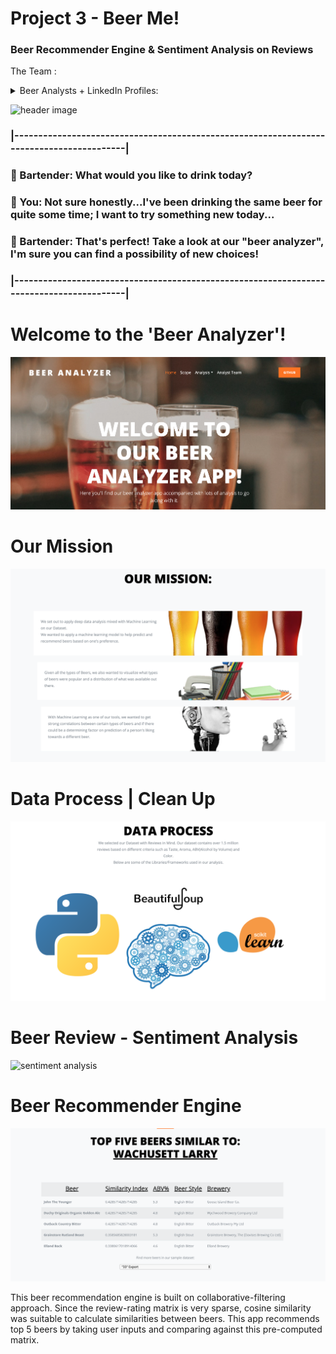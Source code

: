 # Project 3 - Beer Me!

### Beer Recommender Engine & Sentiment Analysis on Reviews

The Team : <details>
           <summary>Beer Analysts + LinkedIn Profiles: </summary>
           <p> </p>
           <p> :large_orange_diamond: [Christine Mazur](https://www.linkedin.com/in/christine-mazur-4b897425/) - IT Project Manager</p>
           <p> :large_orange_diamond: [Elie Hakim](https://www.linkedin.com/in/hakime1/) - Data Analyst </p>
           <p> :large_orange_diamond: [Jean Pino](https://www.linkedin.com/in/jeancpino/) - Data Analyst </p>
           <p> :large_orange_diamond: [Jonathan Rinko](https://www.linkedin.com/in/jonathan-rinko/) - Data Analyst</p>
           <p> :large_orange_diamond: [Miguel Patxot](https://www.linkedin.com/in/mpatxot/) - Data Analyst </p>
           <p> :large_orange_diamond: [Nida Hussain](https://www.linkedin.com/in/nida-hussain-0b009932/) - Software Partners Operations Specialist</p>
         </details>

![header image](https://anigamers.com/uploads/entries/Bartender2_20150404224430.jpg)

### |-----------------------------------------------------------------------------------------|
### :beer: Bartender: What would you like to drink today?
### :mushroom: You: Not sure honestly...I've been drinking the same beer for quite some time; I want to try something new today...
### :beer: Bartender: That's perfect! Take a look at our "beer analyzer", I'm sure you can find a possibility of new choices!
### |-----------------------------------------------------------------------------------------|

# Welcome to the 'Beer Analyzer'!
![header image](/beer/readme_images/welcome_page.png)

# Our Mission
![header image](/beer/readme_images/our_mission_.png)

# Data Process | Clean Up
![header image](/beer/readme_images/data_process.png)

# Beer Review - Sentiment Analysis
![sentiment analysis](https://beeranalyzer.herokuapp.com/sentiment/)

# Beer Recommender Engine
![header image](/beer/readme_images/recommender_v2.png)

This beer recommendation engine is built on collaborative-filtering approach. Since the review-rating matrix is very sparse, cosine similarity was suitable to calculate similarities between beers. This app recommends top 5 beers by taking user inputs and comparing against this pre-computed matrix. 
